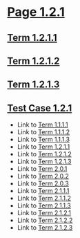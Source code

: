 # [Page 1.2.1](#page-121)

## [Term 1.2.1.1](#term-1211)

## [Term 1.2.1.2](#term-1212)

## [Term 1.2.1.3](#term-1213)

## [Test Case 1.2.1](#test-case-121)

*   Link to [Term 1.1.1.1](../section-1-1/page-1-1-1.md#term-1111)
*   Link to [Term 1.1.1.2](../section-1-1/page-1-1-1.md#term-1112)
*   Link to [Term 1.1.1.3](../section-1-1/page-1-1-1.md#term-1113)
*   Link to [Term 1.2.1.1](#term-1211)
*   Link to [Term 1.2.1.2](#term-1212)
*   Link to [Term 1.2.1.3](#term-1213)
*   Link to [Term 2.0.1](../../REWRITTEN-2/page-2-0.md#term-201)
*   Link to [Term 2.0.2](../../REWRITTEN-2/page-2-0.md#term-202)
*   Link to [Term 2.0.3](../../REWRITTEN-2/page-2-0.md#term-203)
*   Link to [Term 2.1.1.1](../../REWRITTEN-2/section-2-1/page-2-1-1.md#term-2111)
*   Link to [Term 2.1.1.2](../../REWRITTEN-2/section-2-1/page-2-1-1.md#term-2112)
*   Link to [Term 2.1.1.3](../../REWRITTEN-2/section-2-1/page-2-1-1.md#term-2113)
*   Link to [Term 2.1.2.1](../../REWRITTEN-2/section-2-1/page-2-1-2.md#term-2121)
*   Link to [Term 2.1.2.2](../../REWRITTEN-2/section-2-1/page-2-1-2.md#term-2122)
*   Link to [Term 2.1.2.3](../../REWRITTEN-2/section-2-1/page-2-1-2.md#term-2123)
